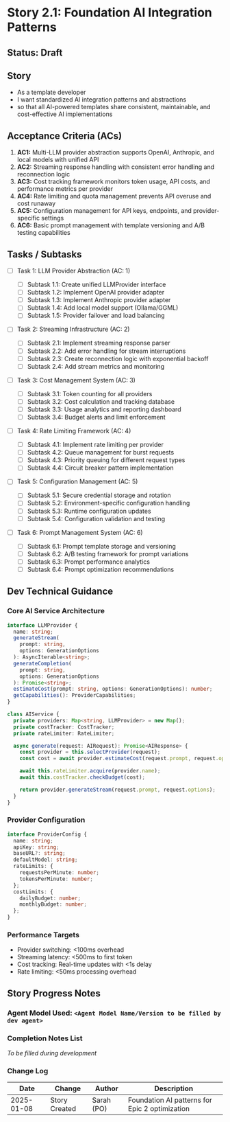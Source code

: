 # Story 2.1: Foundation AI Integration Patterns

## Status: Draft

## Story

- As a template developer
- I want standardized AI integration patterns and abstractions
- so that all AI-powered templates share consistent, maintainable, and
  cost-effective AI implementations

## Acceptance Criteria (ACs)

1. **AC1:** Multi-LLM provider abstraction supports OpenAI, Anthropic, and local
   models with unified API
2. **AC2:** Streaming response handling with consistent error handling and
   reconnection logic
3. **AC3:** Cost tracking framework monitors token usage, API costs, and
   performance metrics per provider
4. **AC4:** Rate limiting and quota management prevents API overuse and cost
   runaway
5. **AC5:** Configuration management for API keys, endpoints, and
   provider-specific settings
6. **AC6:** Basic prompt management with template versioning and A/B testing
   capabilities

## Tasks / Subtasks

- [ ] Task 1: LLM Provider Abstraction (AC: 1)

  - [ ] Subtask 1.1: Create unified LLMProvider interface
  - [ ] Subtask 1.2: Implement OpenAI provider adapter
  - [ ] Subtask 1.3: Implement Anthropic provider adapter
  - [ ] Subtask 1.4: Add local model support (Ollama/GGML)
  - [ ] Subtask 1.5: Provider failover and load balancing

- [ ] Task 2: Streaming Infrastructure (AC: 2)

  - [ ] Subtask 2.1: Implement streaming response parser
  - [ ] Subtask 2.2: Add error handling for stream interruptions
  - [ ] Subtask 2.3: Create reconnection logic with exponential backoff
  - [ ] Subtask 2.4: Add stream metrics and monitoring

- [ ] Task 3: Cost Management System (AC: 3)

  - [ ] Subtask 3.1: Token counting for all providers
  - [ ] Subtask 3.2: Cost calculation and tracking database
  - [ ] Subtask 3.3: Usage analytics and reporting dashboard
  - [ ] Subtask 3.4: Budget alerts and limit enforcement

- [ ] Task 4: Rate Limiting Framework (AC: 4)

  - [ ] Subtask 4.1: Implement rate limiting per provider
  - [ ] Subtask 4.2: Queue management for burst requests
  - [ ] Subtask 4.3: Priority queuing for different request types
  - [ ] Subtask 4.4: Circuit breaker pattern implementation

- [ ] Task 5: Configuration Management (AC: 5)

  - [ ] Subtask 5.1: Secure credential storage and rotation
  - [ ] Subtask 5.2: Environment-specific configuration handling
  - [ ] Subtask 5.3: Runtime configuration updates
  - [ ] Subtask 5.4: Configuration validation and testing

- [ ] Task 6: Prompt Management System (AC: 6)
  - [ ] Subtask 6.1: Prompt template storage and versioning
  - [ ] Subtask 6.2: A/B testing framework for prompt variations
  - [ ] Subtask 6.3: Prompt performance analytics
  - [ ] Subtask 6.4: Prompt optimization recommendations

## Dev Technical Guidance

### Core AI Service Architecture

```typescript
interface LLMProvider {
  name: string;
  generateStream(
    prompt: string,
    options: GenerationOptions
  ): AsyncIterable<string>;
  generateCompletion(
    prompt: string,
    options: GenerationOptions
  ): Promise<string>;
  estimateCost(prompt: string, options: GenerationOptions): number;
  getCapabilities(): ProviderCapabilities;
}

class AIService {
  private providers: Map<string, LLMProvider> = new Map();
  private costTracker: CostTracker;
  private rateLimiter: RateLimiter;

  async generate(request: AIRequest): Promise<AIResponse> {
    const provider = this.selectProvider(request);
    const cost = await provider.estimateCost(request.prompt, request.options);

    await this.rateLimiter.acquire(provider.name);
    await this.costTracker.checkBudget(cost);

    return provider.generateStream(request.prompt, request.options);
  }
}
```

### Provider Configuration

```typescript
interface ProviderConfig {
  name: string;
  apiKey: string;
  baseURL?: string;
  defaultModel: string;
  rateLimits: {
    requestsPerMinute: number;
    tokensPerMinute: number;
  };
  costLimits: {
    dailyBudget: number;
    monthlyBudget: number;
  };
}
```

### Performance Targets

- Provider switching: <100ms overhead
- Streaming latency: <500ms to first token
- Cost tracking: Real-time updates with <1s delay
- Rate limiting: <50ms processing overhead

## Story Progress Notes

### Agent Model Used: `<Agent Model Name/Version to be filled by dev agent>`

### Completion Notes List

_To be filled during development_

### Change Log

| Date       | Change        | Author     | Description                                    |
| ---------- | ------------- | ---------- | ---------------------------------------------- |
| 2025-01-08 | Story Created | Sarah (PO) | Foundation AI patterns for Epic 2 optimization |
